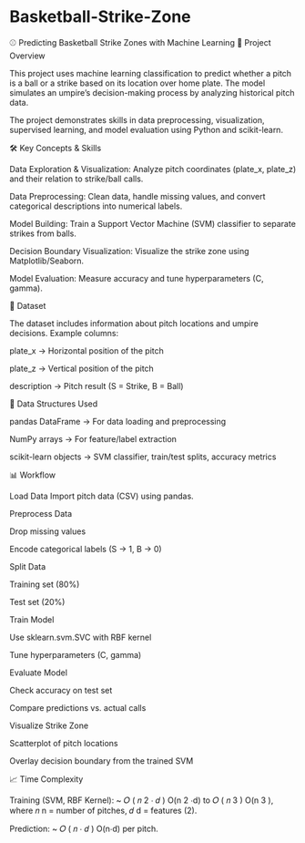 # Basketball-Strike-Zone

⚾ Predicting Basketball Strike Zones with Machine Learning
📌 Project Overview

This project uses machine learning classification to predict whether a pitch is a ball or a strike based on its location over home plate. The model simulates an umpire’s decision-making process by analyzing historical pitch data.

The project demonstrates skills in data preprocessing, visualization, supervised learning, and model evaluation using Python and scikit-learn.

🛠️ Key Concepts & Skills

Data Exploration & Visualization: Analyze pitch coordinates (plate_x, plate_z) and their relation to strike/ball calls.

Data Preprocessing: Clean data, handle missing values, and convert categorical descriptions into numerical labels.

Model Building: Train a Support Vector Machine (SVM) classifier to separate strikes from balls.

Decision Boundary Visualization: Visualize the strike zone using Matplotlib/Seaborn.

Model Evaluation: Measure accuracy and tune hyperparameters (C, gamma).

📂 Dataset

The dataset includes information about pitch locations and umpire decisions. Example columns:

plate_x → Horizontal position of the pitch

plate_z → Vertical position of the pitch

description → Pitch result (S = Strike, B = Ball)

🧮 Data Structures Used

pandas DataFrame → For data loading and preprocessing

NumPy arrays → For feature/label extraction

scikit-learn objects → SVM classifier, train/test splits, accuracy metrics

📊 Workflow

Load Data
Import pitch data (CSV) using pandas.

Preprocess Data

Drop missing values

Encode categorical labels (S → 1, B → 0)

Split Data

Training set (80%)

Test set (20%)

Train Model

Use sklearn.svm.SVC with RBF kernel

Tune hyperparameters (C, gamma)

Evaluate Model

Check accuracy on test set

Compare predictions vs. actual calls

Visualize Strike Zone

Scatterplot of pitch locations

Overlay decision boundary from the trained SVM

📈 Time Complexity

Training (SVM, RBF Kernel):
~ 
𝑂
(
𝑛
2
⋅
𝑑
)
O(n
2
⋅d) to 
𝑂
(
𝑛
3
)
O(n
3
), where 
𝑛
n = number of pitches, 
𝑑
d = features (2).

Prediction:
~ 
𝑂
(
𝑛
⋅
𝑑
)
O(n⋅d) per pitch.